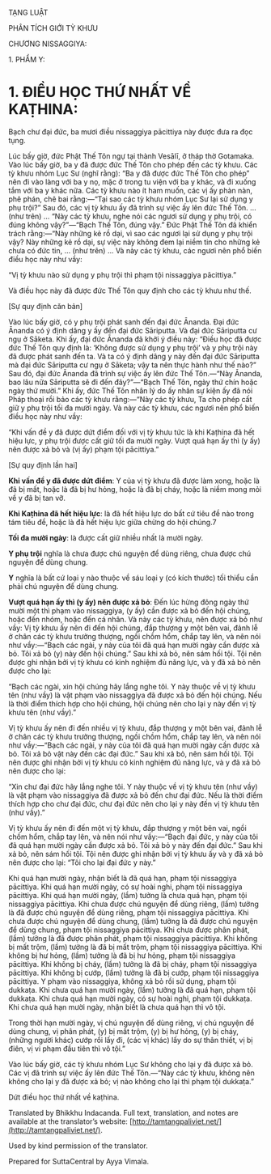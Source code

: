  

TẠNG LUẬT

PHÂN TÍCH GIỚI TỲ KHƯU

CHƯƠNG NISSAGGIYA:

1\. PHẨM Y:

# 1\. ĐIỀU HỌC THỨ NHẤT VỀ KAṬHINA:

Bạch chư đại đức, ba mươi điều nissaggiya pācittiya này được đưa ra đọc tụng.

Lúc bấy giờ, đức Phật Thế Tôn ngự tại thành Vesālī, ở tháp thờ Gotamaka. Vào lúc bấy giờ, ba y đã được đức Thế Tôn cho phép đến các tỳ khưu. Các tỳ khưu nhóm Lục Sư (nghĩ rằng): “Ba y đã được đức Thế Tôn cho phép” nên đi vào làng với ba y nọ, mặc ở trong tu viện với ba y khác, và đi xuống tắm với ba y khác nữa. Các tỳ khưu nào ít ham muốn, các vị ấy phàn nàn, phê phán, chê bai rằng:—“Tại sao các tỳ khưu nhóm Lục Sư lại sử dụng y phụ trội?” Sau đó, các vị tỳ khưu ấy đã trình sự việc ấy lên đức Thế Tôn. … (như trên) … “Này các tỳ khưu, nghe nói các ngươi sử dụng y phụ trội, có đúng không vậy?”—“Bạch Thế Tôn, đúng vậy.” Đức Phật Thế Tôn đã khiển trách rằng:—“Này những kẻ rồ dại, vì sao các ngươi lại sử dụng y phụ trội vậy? Này những kẻ rồ dại, sự việc này không đem lại niềm tin cho những kẻ chưa có đức tin, … (như trên) … Và này các tỳ khưu, các ngươi nên phổ biến điều học này như vầy:

“Vị tỳ khưu nào sử dụng y phụ trội thì phạm tội nissaggiya pācittiya.”

Và điều học này đã được đức Thế Tôn quy định cho các tỳ khưu như thế.

\[Sự quy định căn bản\]

Vào lúc bấy giờ, có y phụ trội phát sanh đến đại đức Ānanda. Đại đức Ānanda có ý định dâng y ấy đến đại đức Sāriputta. Và đại đức Sāriputta cư ngụ ở Sāketa. Khi ấy, đại đức Ānanda đã khởi ý điều này: “Điều học đã được đức Thế Tôn quy định là: ‘Không được sử dụng y phụ trội’ và y phụ trội này đã được phát sanh đến ta. Và ta có ý định dâng y này đến đại đức Sāriputta mà đại đức Sāriputta cư ngụ ở Sāketa; vậy ta nên thực hành như thế nào?” Sau đó, đại đức Ānanda đã trình sự việc ấy lên đức Thế Tôn.—“Này Ānanda, bao lâu nữa Sāriputta sẽ đi đến đây?”—“Bạch Thế Tôn, ngày thứ chín hoặc ngày thứ mười.” Khi ấy, đức Thế Tôn nhân lý do ấy nhân sự kiện ấy đã nói Pháp thoại rồi bảo các tỳ khưu rằng:—“Này các tỳ khưu, Ta cho phép cất giữ y phụ trội tối đa mười ngày. Và này các tỳ khưu, các ngươi nên phổ biến điều học này như vầy:

“Khi vấn đề y đã được dứt điểm đối với vị tỳ khưu tức là khi Kaṭhina đã hết hiệu lực, y phụ trội được cất giữ tối đa mười ngày. Vượt quá hạn ấy thì (y ấy) nên được xả bỏ và (vị ấy) phạm tội pācittiya.”

\[Sự quy định lần hai\]

**Khi vấn đề y đã được dứt điểm**: Y của vị tỳ khưu đã được làm xong, hoặc là đã bị mất, hoặc là đã bị hư hỏng, hoặc là đã bị cháy, hoặc là niềm mong mỏi về y đã bị tan vỡ.

**Khi Kaṭhina đã hết hiệu lực**: là đã hết hiệu lực do bất cứ tiêu đề nào trong tám tiêu đề, hoặc là đã hết hiệu lực giữa chừng do hội chúng.7

**Tối đa mười ngày**: là được cất giữ nhiều nhất là mười ngày.

**Y phụ trội** nghĩa là chưa được chú nguyện để dùng riêng, chưa được chú nguyện để dùng chung.

**Y** nghĩa là bất cứ loại y nào thuộc về sáu loại y (có kích thước) tối thiểu cần phải chú nguyện để dùng chung.

**Vượt quá hạn ấy thì (y ấy) nên được xả bỏ**: Đến lúc hừng đông ngày thứ mười một thì phạm vào nissaggiya, (y ấy) cần được xả bỏ đến hội chúng, hoặc đến nhóm, hoặc đến cá nhân. Và này các tỳ khưu, nên được xả bỏ như vầy: Vị tỳ khưu ấy nên đi đến hội chúng, đắp thượng y một bên vai, đảnh lễ ở chân các tỳ khưu trưởng thượng, ngồi chồm hổm, chắp tay lên, và nên nói như vầy:—“Bạch các ngài, y này của tôi đã quá hạn mười ngày cần được xả bỏ. Tôi xả bỏ (y) này đến hội chúng.” Sau khi xả bỏ, nên sám hối tội. Tội nên được ghi nhận bởi vị tỳ khưu có kinh nghiệm đủ năng lực, và y đã xả bỏ nên được cho lại:

“Bạch các ngài, xin hội chúng hãy lắng nghe tôi. Y này thuộc về vị tỳ khưu tên (như vầy) là vật phạm vào nissaggiya đã được xả bỏ đến hội chúng. Nếu là thời điểm thích hợp cho hội chúng, hội chúng nên cho lại y này đến vị tỳ khưu tên (như vầy).”

Vị tỳ khưu ấy nên đi đến nhiều vị tỳ khưu, đắp thượng y một bên vai, đảnh lễ ở chân các tỳ khưu trưởng thượng, ngồi chồm hổm, chắp tay lên, và nên nói như vầy:—“Bạch các ngài, y này của tôi đã quá hạn mười ngày cần được xả bỏ. Tôi xả bỏ vật này đến các đại đức.” Sau khi xả bỏ, nên sám hối tội. Tội nên được ghi nhận bởi vị tỳ khưu có kinh nghiệm đủ năng lực, và y đã xả bỏ nên được cho lại:

“Xin chư đại đức hãy lắng nghe tôi. Y này thuộc về vị tỳ khưu tên (như vầy) là vật phạm vào nissaggiya đã được xả bỏ đến chư đại đức. Nếu là thời điểm thích hợp cho chư đại đức, chư đại đức nên cho lại y này đến vị tỳ khưu tên (như vầy).”

Vị tỳ khưu ấy nên đi đến một vị tỳ khưu, đắp thượng y một bên vai, ngồi chồm hổm, chắp tay lên, và nên nói như vầy:—“Bạch đại đức, y này của tôi đã quá hạn mười ngày cần được xả bỏ. Tôi xả bỏ y này đến đại đức.” Sau khi xả bỏ, nên sám hối tội. Tội nên được ghi nhận bởi vị tỳ khưu ấy và y đã xả bỏ nên được cho lại: “Tôi cho lại đại đức y này.”

Khi quá hạn mười ngày, nhận biết là đã quá hạn, phạm tội nissaggiya pācittiya. Khi quá hạn mười ngày, có sự hoài nghi, phạm tội nissaggiya pācittiya. Khi quá hạn mười ngày, (lầm) tưởng là chưa quá hạn, phạm tội nissaggiya pācittiya. Khi chưa được chú nguyện để dùng riêng, (lầm) tưởng là đã được chú nguyện để dùng riêng, phạm tội nissaggiya pācittiya. Khi chưa được chú nguyện để dùng chung, (lầm) tưởng là đã được chú nguyện để dùng chung, phạm tội nissaggiya pācittiya. Khi chưa được phân phát, (lầm) tưởng là đã được phân phát, phạm tội nissaggiya pācittiya. Khi không bị mất trộm, (lầm) tưởng là đã bị mất trộm, phạm tội nissaggiya pācittiya. Khi không bị hư hỏng, (lầm) tưởng là đã bị hư hỏng, phạm tội nissaggiya pācittiya. Khi không bị cháy, (lầm) tưởng là đã bị cháy, phạm tội nissaggiya pācittiya. Khi không bị cướp, (lầm) tưởng là đã bị cướp, phạm tội nissaggiya pācittiya. Y phạm vào nissaggiya, không xả bỏ rồi sử dụng, phạm tội dukkaṭa. Khi chưa quá hạn mười ngày, (lầm) tưởng là đã quá hạn, phạm tội dukkaṭa. Khi chưa quá hạn mười ngày, có sự hoài nghi, phạm tội dukkaṭa. Khi chưa quá hạn mười ngày, nhận biết là chưa quá hạn thì vô tội.

Trong thời hạn mười ngày, vị chú nguyện để dùng riêng, vị chú nguyện để dùng chung, vị phân phát, (y) bị mất trộm, (y) bị hư hỏng, (y) bị cháy, (những người khác) cướp rồi lấy đi, (các vị khác) lấy do sự thân thiết, vị bị điên, vị vi phạm đầu tiên thì vô tội.”

Vào lúc bấy giờ, các tỳ khưu nhóm Lục Sư không cho lại y đã được xả bỏ. Các vị đã trình sự việc ấy lên đức Thế Tôn.—“Này các tỳ khưu, không nên không cho lại y đã được xả bỏ; vị nào không cho lại thì phạm tội dukkaṭa.”

Dứt điều học thứ nhất về kaṭhina.

Translated by Bhikkhu Indacanda. Full text, translation, and notes are available at the translator’s website: [http://tamtangpaliviet.net/](http://tamtangpaliviet.net/).

Used by kind permission of the translator.

Prepared for SuttaCentral by Ayya Vimala.